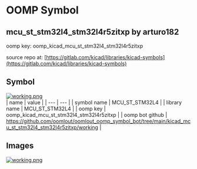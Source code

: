 # OOMP Symbol  
## mcu_st_stm32l4_stm32l4r5zitxp  by arturo182  
  
oomp key: oomp_kicad_mcu_st_stm32l4_stm32l4r5zitxp  
  
source repo at: [https://gitlab.com/kicad/libraries/kicad-symbols](https://gitlab.com/kicad/libraries/kicad-symbols)  
## Symbol  
  
[![working.png](working_600.png)](working.png)  
| name | value | 
| --- | --- | 
| symbol name | MCU_ST_STM32L4 | 
| library name | MCU_ST_STM32L4 | 
| oomp key | oomp_kicad_mcu_st_stm32l4_stm32l4r5zitxp | 
| oomp bot github | https://github.com/oomlout/oomlout_oomp_symbol_bot/tree/main/kicad_mcu_st_stm32l4_stm32l4r5zitxp/working | 
## Images  
  
[![working.png](working_140.png)](working.png)  

